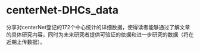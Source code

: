 # centerNet-DHCs_data
分享对centerNet登记的172个中心统计的详细数据，使得读者能够通过了解文章的具体研究内容，同时为未来研究者提供可验证的依据和进一步研究的数据（将在近期上传数据）。

